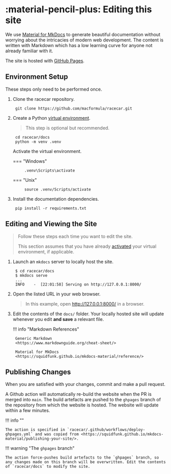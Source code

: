 # :material-pencil-plus: Editing this site

We use [Material for MkDocs](https://squidfunk.github.io/mkdocs-material/) to generate beautiful documentation without worrying about the intricacies of modern web development. The content is written with Markdown which has a low learning curve for anyone not already familiar with it.

The site is hosted with [GitHub Pages](https://docs.github.com/en/pages/quickstart).

## Environment Setup

These steps only need to be performed once.

1. Clone the racecar repository.

        git clone https://github.com/macformula/racecar.git

1. Create a Python [virtual environment](https://docs.python.org/3/library/venv.html).

    > This step is optional but recommended.

        cd racecar/docs
        python -m venv .venv

    Activate the virtual environment.<a name="activate_venv"></a>

    === "Windows"

            .venv\Scripts\activate

    === "Unix"

            source .venv/Scripts/activate

1. Install the documentation dependencies.

        pip install -r requirements.txt

## Editing and Viewing the Site

> Follow these steps each time you want to edit the site.
>
> This section assumes that you have already [activated](#activate_venv) your virtual environment, if applicable.

1. Launch an `mkdocs` server to locally host the site.

        $ cd racecar/docs
        $ mkdocs serve
        ...
        INFO    -  [22:01:58] Serving on http://127.0.0.1:8000/

2. Open the listed URL in your web browser.

    > In this example, open <http://127.0.0.1:8000/> in a browser.

3. Edit the contents of the `docs/` folder. Your locally hosted site will update whenever you edit __and save__ a relevant file.

    !!! info "Markdown References"

        Generic Markdown
        <https://www.markdownguide.org/cheat-sheet/>
        
        Material for MkDocs
        <https://squidfunk.github.io/mkdocs-material/reference/>

## Publishing Changes

When you are satisfied with your changes, commit and make a pull request.

A Github action will automatically re-build the website when the PR is merged into `main`. The build artefacts are pushed to the `ghpages` branch of the repository from which the website is hosted. The website will update within a few minutes.

!!! info ""

    The action is specified in `racecar/.github/workflows/deploy-ghpages.yml` and was copied from <https://squidfunk.github.io/mkdocs-material/publishing-your-site/>.

!!! warning "The `ghpages` branch"

    The action force-pushes build artefacts to the `ghpages` branch, so any changes made on this branch will be overwritten. Edit the contents of `racecar/docs` to modify the site.
